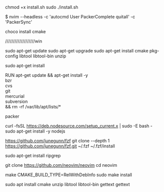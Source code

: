chmod +x install.sh
sudo ./install.sh


$ nvim --headless -c 'autocmd User PackerComplete quitall' -c 'PackerSync'


choco install cmake


///////////////////win


sudo apt-get update
sudo apt-get upgrade
sudo apt-get install cmake pkg-config libtool libtool-bin unzip


sudo apt-get install 


RUN apt-get update && apt-get install -y \
  bzr \
  cvs \
  git \
  mercurial \
  subversion \
  && rm -rf /var/lib/apt/lists/*

packer

curl -fsSL https://deb.nodesource.com/setup_current.x | sudo -E bash -
sudo apt-get install -y nodejs


https://github.com/junegunn/fzf
git clone --depth 1 https://github.com/junegunn/fzf.git ~/.fzf
~/.fzf/install

sudo apt-get install ripgrep



git clone https://github.com/neovim/neovim
cd neovim



make CMAKE_BUILD_TYPE=RelWithDebInfo
sudo make install

sudo apt install cmake unzip libtool libtool-bin  gettext
gettext
